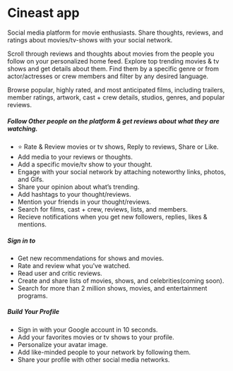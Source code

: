 # Cineast app
<p>
Social media platform for movie enthusiasts. Share thoughts, reviews, and ratings about movies/tv-shows with your social network.
</p>
Scroll through reviews and thoughts about movies from the people you follow on your personalized home feed. Explore top trending movies & tv shows and get details about them. Find them by a specific genre or from actor/actresses or crew members and filter by any desired language.

Browse popular, highly rated, and most anticipated films, including trailers, member ratings, artwork, cast + crew details, studios, genres, and popular reviews.

##### Follow Other people on the platform & get reviews about what they are watching.

- ⭐ Rate & Review movies or tv shows, Reply to reviews, Share or Like.
- Add media to your reviews or thoughts.
- Add a specific movie/tv show to your thought.
- Engage with your social network by attaching noteworthy links, photos, and Gifs. 
- Share your opinion about what’s trending.
- Add hashtags to your thought/reviews.
- Mention your friends in your thought/reviews.
- Search for films, cast + crew, reviews, lists, and members.
- Recieve notifications when you get new followers, replies, likes & mentions. 

##### Sign in to

- Get new recommendations for shows and movies.
- Rate and review what you've watched.
- Read user and critic reviews.
- Create and share lists of movies, shows, and celebrities(coming soon).
- Search for more than 2 million shows, movies, and entertainment programs.

##### Build Your Profile

- Sign in with your Google account in 10 seconds. 
- Add your favorites movies or tv shows to your profile.
- Personalize your avatar image.
- Add like-minded people to your network by following them.
- Share your profile with other social media networks.
